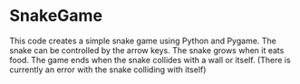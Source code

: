 # SnakeGame
This code creates a simple snake game using Python and Pygame. The snake can be controlled by the arrow keys. The snake grows when it eats food. The game ends when the snake collides with a wall or itself. (There is currently an error with the snake colliding with itself)
